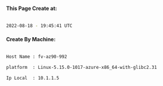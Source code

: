 
   
#### This Page Create at:

```bash

2022-08-18 - 19:45:41 UTC

```

#### Create By Machine:

```bash

Host Name : fv-az90-992

platform  : Linux-5.15.0-1017-azure-x86_64-with-glibc2.31

Ip Local  : 10.1.1.5

```

